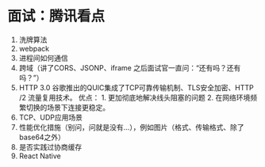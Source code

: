 # 面试：腾讯看点

1. 洗牌算法
2. webpack
3. 进程间如何通信
4.  跨域（讲了CORS、JSONP、iframe 之后面试官一直问：“还有吗？还有吗？”）
5. HTTP 3.0 谷歌推出的QUIC集成了TCP可靠传输机制、TLS安全加密、HTTP /2 流量复用技术。 优点： 1. 更加彻底地解决线头阻塞的问题 2. 在网络环境频繁切换的场景下连接更稳定。
6. TCP、UDP应用场景
7. 性能优化措施（别问，问就是没有...），例如图片（格式、传输格式、除了base64之外）
8. 是否实践过协商缓存
9. React Native

